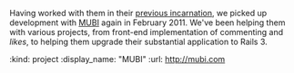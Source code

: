 Having worked with them in their [previous incarnation](/the-auteurs), we picked up development with [MUBI][] again in February 2011. We've been helping them with various projects, from front-end implementation of commenting and *likes*, to helping them upgrade their substantial application to Rails 3.

[MUBI]: http://mubi.com

:kind: project
:display_name: "MUBI"
:url: http://mubi.com

